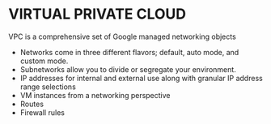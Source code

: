 
# VIRTUAL PRIVATE CLOUD 

VPC is a comprehensive set of Google managed networking objects
- Networks come in three different flavors; default, auto mode, and custom mode.
- Subnetworks allow you to divide or segregate your environment.
- IP addresses for internal and external use along with granular IP address range selections
- VM instances from a networking perspective
- Routes
- Firewall rules

